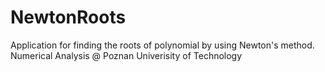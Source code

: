 NewtonRoots
===========

Application for finding the roots of polynomial by using Newton's method. Numerical Analysis @ Poznan Univerisity of Technology
